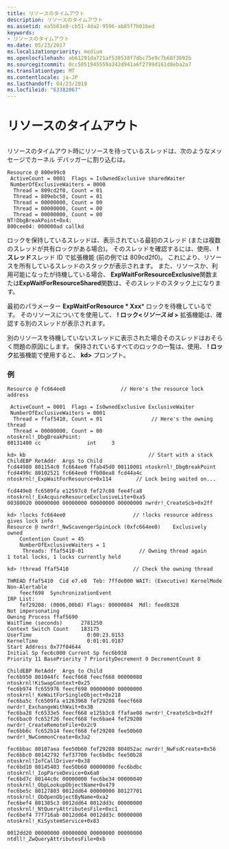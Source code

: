 ```yaml
---
title: リソースのタイムアウト
description: リソースのタイムアウト
ms.assetid: ea5b61e0-cb51-4da2-9596-ab85f7b01bed
keywords:
- リソースのタイムアウト
ms.date: 05/23/2017
ms.localizationpriority: medium
ms.openlocfilehash: ab61291da721af538538f7dbc75e9c7b68f3692b
ms.sourcegitcommit: 0cc5051945559a242d941a6f2799d161d8eba2a7
ms.translationtype: MT
ms.contentlocale: ja-JP
ms.lasthandoff: 04/23/2019
ms.locfileid: "63382067"
---
```

# <a name="resource-time-outs"></a>リソースのタイムアウト


## <span id="ddk_resource_time_outs_dbg"></span><span id="DDK_RESOURCE_TIME_OUTS_DBG"></span>


リソースのタイムアウト時にリソースを待っているスレッドは、次のようなメッセージでカーネル デバッガーに割り込むは。

```console
Resource @ 800e99c0
 ActiveCount = 0001  Flags = IsOwnedExclusive sharedWaiter
 NumberOfExclusiveWaiters = 0000
  Thread = 809cd2f0, Count = 01
  Thread = 809ebc50, Count = 01
  Thread = 00000000, Count = 00
  Thread = 00000000, Count = 00
  Thread = 00000000, Count = 00
NT!DbgBreakPoint+0x4:
800cee04: 000000ad callkd 
```

ロックを保持しているスレッドは、表示されている最初のスレッド (または複数のスレッドが共有ロックがある場合)。 そのスレッドを確認するには、使用、 **! スレッド**スレッド ID で拡張機能 (前の例では 809cd2f0)。 これにより、リソースを所有しているスレッドのスタックが表示されます。 また、リソースか、利用可能になったが待機している場合、 **ExpWaitForResourceExclusive**関数または**ExpWaitForResourceShared**関数は、そのスレッドのスタック上になります。

最初のパラメーター **ExpWaitForResource * Xxx*** ロックを待機しているです。 そのリソースについてを使用して、 **! ロック&lt;*リソース id* &gt;** 拡張機能は、確認する別のスレッドが表示されます。

別のリソースを待機していないスレッドに表示された場合そのスレッドはおそらく問題の原因にします。 保持されているすべてのロックの一覧は、使用、 **! ロック**拡張機能で使用すると、 **kd&gt;** プロンプト。

### <a name="span-idexamplespanspan-idexamplespanexample"></a><span id="example"></span><span id="EXAMPLE"></span>例

```console
Resource @ fc664ee0                  // Here's the resource lock address

 ActiveCount = 0001  Flags = IsOwnedExclusive ExclusiveWaiter
 NumberOfExclusiveWaiters = 0001
  Thread = ffaf5410, Count = 01                // Here's the owning thread
  Thread = 00000000, Count = 00
ntoskrnl!_DbgBreakPoint:
80131400 cc               int     3

kd> kb                                        // Start with a stack
ChildEBP RetAddr  Args to Child
fcd44980 801154c0 fc664ee0 ffab45d0 00110001 ntoskrnl!_DbgBreakPoint
fcd4499c 80102521 fc664ee0 ffb08ea8 fcd44a4c ntoskrnl!_ExpWaitForResource+0x114        // Lock being waited on...

fcd449e8 fc6509fa e12597c8 fef27c08 fee4fca8 ntoskrnl!_ExAcquireResourceExclusiveLite+0xa5
00380020 00000000 00000000 00000000 00000000 nwrdr!_CreateScb+0x2ff

kd> !locks fc664ee0                      // !locks resource address gives lock info
Resource @ nwrdr!_NwScavengerSpinLock (0xfc664ee0)    Exclusively owned
    Contention Count = 45
    NumberOfExclusiveWaiters = 1
     Threads: ffaf5410-01                  // Owning thread again
1 total locks, 1 locks currently held

kd> !thread ffaf5410                     // Check the owning thread

THREAD ffaf5410  Cid e7.e8  Teb: 7ffde000 WAIT: (Executive) KernelMode Non-Alertable
    feecf698  SynchronizationEvent
IRP List:
    fef29208: (0006,00b8) Flags: 00000884  Mdl: feed8328
Not impersonating
Owning Process ffaf5690
WaitTime (seconds)      2781250
Context Switch Count    183175
UserTime                  0:00:23.0153
KernelTime                0:01:01.0187
Start Address 0x77f04644
Initial Sp fec6c000 Current Sp fec6b938
Priority 11 BasePriority 7 PriorityDecrement 0 DecrementCount 8

ChildEBP RetAddr  Args to Child
fec6b950 801044fc feecf668 feecf668 00000080 ntoskrnl!KiSwapContext+0x25
fec6b974 fc655976 feecf698 00000000 00000000 ntoskrnl!_KeWaitForSingleObject+0x218
fec6ba5c fc6509fa e1263968 fef29208 feecf668 nwrdr!_ExchangeWithWait+0x38
fec6ba28 fc6533e5 feecf668 e125b3c8 ffafae08 nwrdr!_CreateScb+0x2ff
fec6bac0 fc652f26 feecf668 fec6bae4 fef29208 nwrdr!_CreateRemoteFile+0x2c9
fec6bb6c fc652b14 feecf668 fef29208 fee50b60 nwrdr!_NwCommonCreate+0x3a2

fec6bbac 80107aea fee50b60 fef29208 804052ac nwrdr!_NwFsdCreate+0x56
fec6bbc0 80142792 fef37700 fec6bdbc fee50b28 ntoskrnl!IofCallDriver+0x38
fec6bd10 80145403 fee50b60 00000000 fec6bdbc ntoskrnl!_IopParseDevice+0x6a0
fec6bd7c 80144c0c 00000000 fec6be34 00000040 ntoskrnl!_ObpLookupObjectName+0x479
fec6be5c 80127803 0012dd64 00000000 80127701 ntoskrnl!_ObOpenObjectByName+0xa2
fec6bef4 801385c3 0012dd64 0012dd3c 00000000 ntoskrnl!_NtQueryAttributesFile+0xc1
fec6bef4 77f716ab 0012dd64 0012dd3c 00000000 ntoskrnl!_KiSystemService+0x83

0012dd20 00000000 00000000 00000000 00000000 ntdll!_ZwQueryAttributesFile+0xb 
```

 

 





